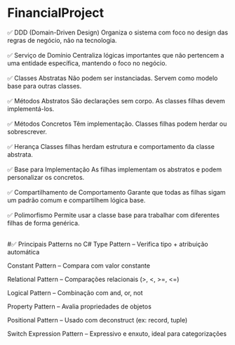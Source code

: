 # FinancialProject


✅ DDD (Domain-Driven Design)
Organiza o sistema com foco no design das regras de negócio, não na tecnologia.
<br />
<br />
✅ Serviço de Domínio
Centraliza lógicas importantes que não pertencem a uma entidade específica, mantendo o foco no negócio.
<br />
<br />
✅ Classes Abstratas
Não podem ser instanciadas. Servem como modelo base para outras classes.
<br />
<br />
✅ Métodos Abstratos
São declarações sem corpo. As classes filhas devem implementá-los.
<br />
<br />
✅ Métodos Concretos
Têm implementação. Classes filhas podem herdar ou sobrescrever.
<br />
<br />
✅ Herança
Classes filhas herdam estrutura e comportamento da classe abstrata.
<br />
<br />
✅ Base para Implementação
As filhas implementam os abstratos e podem personalizar os concretos.
<br />
<br />
✅ Compartilhamento de Comportamento
Garante que todas as filhas sigam um padrão comum e compartilhem lógica base.
<br />
<br />
✅ Polimorfismo
Permite usar a classe base para trabalhar com diferentes filhas de forma genérica.
<br />
<br />


#✅ Principais Patterns no C#
Type Pattern – Verifica tipo + atribuição automática

Constant Pattern – Compara com valor constante

Relational Pattern – Comparações relacionais (>, <, >=, <=)

Logical Pattern – Combinação com and, or, not

Property Pattern – Avalia propriedades de objetos

Positional Pattern – Usado com deconstruct (ex: record, tuple)

Switch Expression Pattern – Expressivo e enxuto, ideal para categorizações
